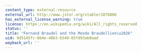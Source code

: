 ```yaml
---
content_type: external-resource
external_url: http://www.jstor.org/stable/1876806
has_external_license_warning: true
license: https://en.wikipedia.org/wiki/All_rights_reserved
status: ''
title: "Fernand Braudel and the Monde Braudellien\u2026"
uid: 9d5145fc-864e-40b3-b549-65fd93ab0aad
wayback_url: ''
---
```


